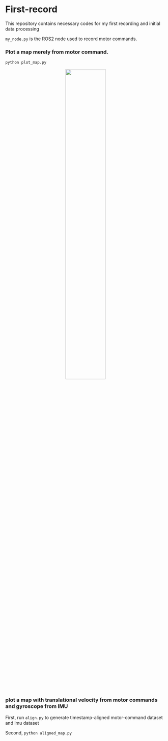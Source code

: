 # First-record
This repository contains necessary codes for my first recording and initial data processing

```my_node.py``` is the ROS2 node used to record motor commands.

### Plot a map merely from motor command.
```python plot_map.py``` 
<p align="center">
<img src="https://github.com/niart/first_record/blob/35e53a1bda68915246fa04899714f70927ecae41/map.png" width=50% height=50%>
</p>

### plot a map with translational velocity from motor commands and gyroscope from IMU 
First, run ```align.py``` to generate timestamp-aligned motor-command dataset and imu dataset

Second, ```python aligned_map.py```
